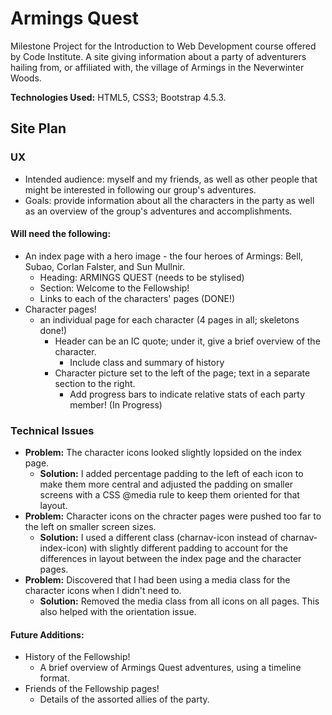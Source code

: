 # Armings Quest

Milestone Project for the Introduction to Web Development course offered by Code Institute. A site giving information about a party of adventurers hailing from, or affiliated with, the village of Armings in the Neverwinter Woods.

**Technologies Used:** HTML5, CSS3; Bootstrap 4.5.3.

## Site Plan

### UX
- Intended audience: myself and my friends, as well as other people that might be interested in following our group's adventures.
- Goals: provide information about all the characters in the party as well as an overview of the group's adventures and accomplishments.

#### Will need the following:
- An index page with a hero image - the four heroes of Armings: Bell, Subao, Corlan Falster, and Sun Mullnir.
	- Heading: ARMINGS QUEST (needs to be stylised)
	- Section: Welcome to the Fellowship!
	- Links to each of the characters' pages (DONE!)
- Character pages!
	- an individual page for each character (4 pages in all; skeletons done!)
		- Header can be an IC quote; under it, give a brief overview of the character.
			- Include class and summary of history
		- Character picture set to the left of the page; text in a separate section to the right.
			- Add progress bars to indicate relative stats of each party member! (In Progress)

### Technical Issues
- **Problem:** The character icons looked slightly lopsided on the index page.
	- **Solution:** I added percentage padding to the left of each icon to make them more central and adjusted the padding on smaller screens with a CSS @media rule to keep them oriented for that layout.
- **Problem:** Character icons on the chracter pages were pushed too far to the left on smaller screen sizes.
	- **Solution:** I used a different class (charnav-icon instead of charnav-index-icon) with slightly different padding to account for the differences in layout between the index page and the character pages.
- **Problem:** Discovered that I had been using a media class for the character icons when I didn't need to.
	- **Solution:** Removed the media class from all icons on all pages. This also helped with the orientation issue.

#### Future Additions:
- History of the Fellowship!
	- A brief overview of Armings Quest adventures, using a timeline format.
- Friends of the Fellowship pages!
	- Details of the assorted allies of the party.